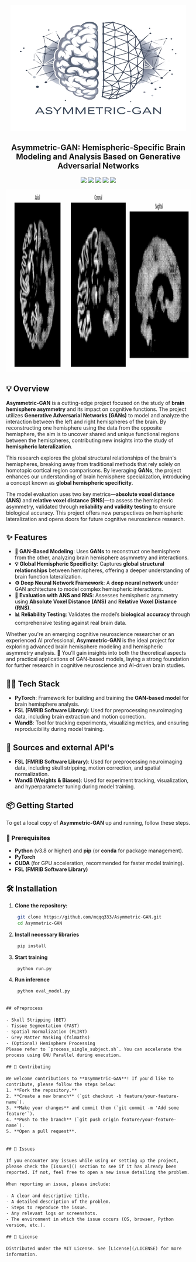 <div align="center">
<a href="https://github.com/mqqq333/Asymmetric-GAN" target="blank">
<img src="./img/trans_480x480.png" width="480" height = "345" alt="Logo" />
</a>

<h2> Asymmetric-GAN: Hemispheric-Specific Brain Modeling and Analysis Based on Generative Adversarial Networks </h2>

![](https://img.shields.io/badge/Python-3776AB?style=for-the-badge&logo=python&logoColor=white) ![](https://img.shields.io/badge/PyTorch-EE4C2C?style=for-the-badge&logo=pytorch&logoColor=white) ![](https://img.shields.io/badge/WandB-FF5B8E?style=for-the-badge&logo=wandb&logoColor=white) ![](https://img.shields.io/badge/FSL-FF5A5F?style=for-the-badge&logo=brain&logoColor=white) ![](https://img.shields.io/badge/GNU%20Parallel-8E44AD?style=for-the-badge&logo=gnu&logoColor=white)



<img src ="./demo/demo2.gif" width="100%" height = "500px">
</div>

## 💡 Overview

**Asymmetric-GAN** is a cutting-edge project focused on the study of **brain hemisphere asymmetry** and its impact on cognitive functions. The project utilizes **Generative Adversarial Networks (GANs)** to model and analyze the interaction between the left and right hemispheres of the brain. By reconstructing one hemisphere using the data from the opposite hemisphere, the aim is to uncover shared and unique functional regions between the hemispheres, contributing new insights into the study of **hemispheric lateralization**.

This research explores the global structural relationships of the brain's hemispheres, breaking away from traditional methods that rely solely on homotopic cortical region comparisons. By leveraging **GANs**, the project enhances our understanding of brain hemisphere specialization, introducing a concept known as **global hemispheric specificity**.

The model evaluation uses two key metrics—**absolute voxel distance (ANS)** and **relative voxel distance (RNS)**—to assess the hemispheric asymmetry, validated through **reliability and validity testing** to ensure biological accuracy. This project offers new perspectives on hemispheric lateralization and opens doors for future cognitive neuroscience research.
## ✨ Features

- **🧠 GAN-Based Modeling**: Uses **GANs** to reconstruct one hemisphere from the other, analyzing brain hemisphere asymmetry and interactions.
- **💡 Global Hemispheric Specificity**: Captures **global structural relationships** between hemispheres, offering a deeper understanding of brain function lateralization.
- **⚙️ Deep Neural Network Framework**: A **deep neural network** under GAN architecture to model complex hemispheric interactions.
- **🔬 Evaluation with ANS and RNS**: Assesses hemispheric asymmetry using **Absolute Voxel Distance (ANS)** and **Relative Voxel Distance (RNS)**.
- **📊 Reliability Testing**: Validates the model’s **biological accuracy** through comprehensive testing against real brain data.

Whether you're an emerging cognitive neuroscience researcher or an experienced AI professional, **Asymmetric-GAN** is the ideal project for exploring advanced brain hemisphere modeling and hemispheric asymmetry analysis. 🌟 You’ll gain insights into both the theoretical aspects and practical applications of GAN-based models, laying a strong foundation for further research in cognitive neuroscience and AI-driven brain studies.
## 👩‍💻 Tech Stack

- **PyTorch**: Framework for building and training the **GAN-based model** for brain hemisphere analysis.
- **FSL (FMRIB Software Library)**: Used for preprocessing neuroimaging data, including brain extraction and motion correction.
- **WandB**: Tool for tracking experiments, visualizing metrics, and ensuring reproducibility during model training.
## 📖 Sources and external API's
- **FSL (FMRIB Software Library)**: Used for preprocessing neuroimaging data, including skull stripping, motion correction, and spatial normalization.
- **WandB (Weights & Biases)**: Used for experiment tracking, visualization, and hyperparameter tuning during model training.

## 📦 Getting Started

To get a local copy of **Asymmetric-GAN** up and running, follow these steps.

### 🚀 Prerequisites

- **Python** (v3.8 or higher) and **pip** (or **conda** for package management).
- **PyTorch**
- **CUDA** (for GPU acceleration, recommended for faster model training).
-  **FSL (FMRIB Software Library)**
## 🛠️ Installation

1. **Clone the repository:**
   ```bash
	git clone https://github.com/mqqq333/Asymmetric-GAN.git
	cd Asymmetric-GAN
   ```
2. **Install necessary libraries**
   ```bash
	pip install 
   ```
3. **Start training**
   ```bash
	python run.py
   ```
4. **Run inference**
   ```bash
	python eval_model.py
```

## ⚙️Preprocess

- Skull Stripping (BET)
- Tissue Segmentation (FAST)
- Spatial Normalization (FLIRT)
- Grey Matter Masking (fslmaths)
- (Optional) Hemisphere Processing
Please refer to `process_single_subject.sh`. You can accelerate the process using GNU Parallel during execution.

## 🤝 Contributing

We welcome contributions to **Asymmetric-GAN**! If you'd like to contribute, please follow the steps below:
1. **Fork the repository.**
2. **Create a new branch** (`git checkout -b feature/your-feature-name`).
3. **Make your changes** and commit them (`git commit -m 'Add some feature'`).
4. **Push to the branch** (`git push origin feature/your-feature-name`).
5. **Open a pull request**.


## 🐛 Issues

If you encounter any issues while using or setting up the project, please check the [Issues]() section to see if it has already been reported. If not, feel free to open a new issue detailing the problem.

When reporting an issue, please include:

- A clear and descriptive title.
- A detailed description of the problem.
- Steps to reproduce the issue.
- Any relevant logs or screenshots.
- The environment in which the issue occurs (OS, browser, Python version, etc.).

## 📜 License

Distributed under the MIT License. See [License](/LICENSE) for more information.